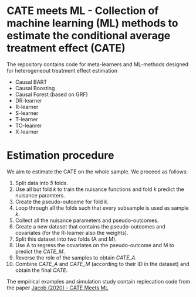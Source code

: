# CATE meets ML - Collection of machine learning (ML) methods to estimate the conditional average treatment effect (CATE)

The repository contains code for meta-learners and ML-methods designed for heterogeneout treatment effect estimation 

* Causal BART
* Causal Boosting
* Causal Forest (based on GRF)
* DR-learner
* R-learner
* S-learner
* T-learner
* TO-leanrer
* X-learner

# Estimation procedure

We aim to estimate the CATE on the whole sample. We proceed as follows:

1. Split data into *5* folds.
2. Use all but fold *k* to train the nuisance functions and fold *k* predict the nuisance paramters.
3. Create the pseudo-outcome for fold *k*.
4. Loop through all the folds such that every subsample is used as sample *k*. 
5. Collect all the nuisance parameters and pseudo-outcomes.
6. Create a new dataset that contains the pseudo-outcomes and covariates (for the R-learner also the weights).
7. Split this dataset into two folds (A and M).
8. Use A to regress the covariates on the pseudo-outcome and M to predict the *CATE_M*.
9. Reverse the role of the samples to obtain *CATE_A*.
10. Combine *CATE_A* and *CATE_M* (according to their ID in the dataset) and obtain the final *CATE*.


The empirical examples and simulation study contain replecation code from the paper
[Jacob (2020) - CATE Meets ML](http://ssrn.com/abstract=3816558)
